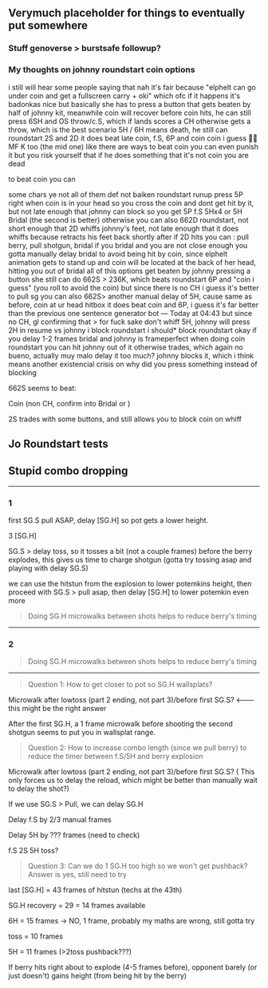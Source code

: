 ## Verymuch placeholder for things to eventually put somewhere


### Stuff genoverse > burstsafe followup?


### My thoughts on johnny roundstart coin options

i still will hear some people saying that nah it's fair because "elphelt can go under coin and get a fullscreen carry + oki"
which ofc
if it happens
it's  badonkas nice
but basically she has to press a button that gets beaten by half of johnny kit, meanwhile coin will recover before coin hits, he can still press 6SH and OS throw/c.S, which if lands scores a CH
otherwise gets a throw, which is the best scenario
5H / 6H means death, he still can roundstart 2S and 2D
it does beat late coin, f.S, 6P and coin coin i guess 🤷‍♂️
MF  K too (the mid one)
like there are ways to beat coin
you can even punish it
but you risk yourself that if he does something that it's not coin you are dead 

to beat coin you can

some chars ye
not all of them
def not baiken
roundstart runup press 5P right when coin is in your head so you cross the coin and dont get hit by it, but not late enough that johnny can block so you get 5P f.S 5Hx4 or 5H Bridal (the second is better)
otherwise you can also 662D roundstart, not short enough that 2D whiffs johnny's feet, not late enough that it does whiffs because retracts his feet back shortly after
if 2D hits you can : pull berry, pull shotgun, bridal
if you bridal and you are not close enough you gotta manually delay bridal to avoid being hit by coin, since elphelt animation gets to stand up and coin will be located at the back of her head, hitting you out of bridal
all of this options get beaten by johnny pressing a button
she still can do 662S > 236K, which beats roundstart 6P and "coin i guess"
(you roll to avoid the coin)
but since there is no CH i guess it's better to pull sg
you can also 662S> another manual delay of 5H, cause same as before, coin at ur head hitbox
it does beat coin and 6P, i guess it's far better than the previous one
sentence generator bot — Today at 04:43
but since no CH, gl confirming that > for fuck sake don't whiff 5H, johnny will press 2H
in resume
vs johnny
i block roundstart
i should* block roundstart
okay
if you delay 1-2 frames bridal and johnny is frameperfect when doing coin roundstart
you can hit johnny out of it
otherwise trades, which again no bueno, actually muy malo
delay it too much? johnny blocks it, which i think means another existencial crisis on why did you press something instead of blocking




662S seems to beat:

Coin (non CH, confirm into Bridal or )


2S trades with some buttons, and still allows you to block coin on whiff



## Jo Roundstart tests








## Stupid combo dropping

----

### 1

first SG.S pull ASAP, delay [SG.H] so pot gets a lower height.

3 [SG.H]

SG.S > delay toss, so it tosses a bit (not a couple frames) before the berry explodes, this gives us time to charge shotgun (gotta try tossing asap and playing with delay SG.S)

we can use the hitstun from the explosion to lower potemkins height, then proceed with SG.S > pull asap, then delay [SG.H] to lower potemkin even more


> Doing SG.H microwalks between shots helps to reduce berry's timing

-----
### 2

> Doing SG.H microwalks between shots helps to reduce berry's timing

-----

> Question 1: How to get closer to pot so SG.H wallsplats?

Microwalk after lowtoss (part 2 ending, not part 3)/before first SG.S?    <--- this might be the right answer

After the first SG.H, a 1 frame microwalk before shooting the second shotgun seems to put you in wallsplat range.

> Question 2: How to increase combo length (since we pull berry) to reduce the timer between f.S/5H and berry explosion

Microwalk after lowtoss (part 2 ending, not part 3)/before first SG.S?  ( This only forces us to delay the reload, which might be better than manually wait to delay the shot?)

If we use SG.S > Pull, we can delay SG.H  

Delay f.S by 2/3 manual frames

Delay 5H by ??? frames (need to check)

f.S 2S 5H toss?

> Question 3: Can we do 1 SG.H too high so we won't get pushback?  Answer is yes, still need to try






last [SG.H]   = 43 frames of hitstun (techs at the 43th)


SG.H recovery = 29   =  14 frames available

6H = 15 frames -> NO, 1 frame, probably my maths are wrong, still gotta try

toss = 10 frames

5H = 11 frames (>2toss pushback???)








If berry hits right about to explode (4-5 frames before), opponent barely (or just doesn't) gains height (from being hit by the berry)